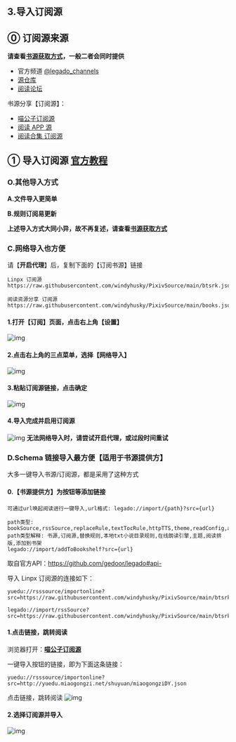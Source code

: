 ## 3.导入订阅源

## ⓪ 订阅源来源

**请查看[书源获取方式](./Import.md)，一般二者会同时提供**
- 官方频道 [@legado_channels](https://t.me/legado_channels)
- [源仓库](https://www.yckceo.com/yuedu/rss/index.html)
- [阅读论坛](https://legado.cn/forum-rssSources-1.html)

书源分享【订阅源】：
- [喵公子订阅源](https://yd.mgz6.cc/)  
- [阅读 APP 源](https://legado.aoaostar.com/)  
- [阅读合集 订阅源](https://flowus.cn/share/923f5a35-6dcf-47d1-b8eb-b9c5ef3ed39b)


## ① 导入订阅源 [官方教程](https://www.yuque.com/legado/wiki/grqch2)

### O.其他导入方式

**A.文件导入更简单**

**B.规则订阅易更新**

**上述导入方式大同小异，故不再复述，请查看[书源获取方式](./Import.md)**


### C.网络导入也方便

请【**开启代理**】后，复制下面的【订阅书源】链接

```
Linpx 订阅源
https://raw.githubusercontent.com/windyhusky/PixivSource/main/btsrk.json

阅读资源分享 订阅源
https://raw.githubusercontent.com/windyhusky/PixivSource/main/books.json
```

#### 1.打开【订阅】页面，点击右上角【设置】
![img](pic/ImportRssSourceViaUrl1.png)

#### 2.点击右上角的三点菜单，选择【网络导入】
![img](pic/ImportRssSourceViaUrl2.png)

#### 3.粘贴订阅源链接，点击确定
![img](pic/ImportRssSourceViaUrl4.png)

#### 4.导入完成并启用订阅源
![img](pic/InportRssSourceFinished.png)
**无法网络导入时，请尝试开启代理，或过段时间重试**

### D.Schema 链接导入最方便【适用于书源提供方】
大多一键导入书源/订阅源，都是采用了这种方式

#### 0.【书源提供方】为按钮等添加链接

```
可通过url唤起阅读进行一键导入,url格式: legado://import/{path}?src={url}

path类型: bookSource,rssSource,replaceRule,textTocRule,httpTTS,theme,readConfig,addToBookshelf
path类型解释: 书源,订阅源,替换规则,本地txt小说目录规则,在线朗读引擎,主题,阅读排版,添加到书架
legado://import/addToBookshelf?src={url}
```
取自官方API：https://github.com/gedoor/legado#api-


导入 Linpx 订阅源的连接如下：
```
yuedu://rsssource/importonline?src=https://raw.githubusercontent.com/windyhusky/PixivSource/main/btsrk.json

legado://import/rssSource?src=https://raw.githubusercontent.com/windyhusky/PixivSource/main/btsrk.json
```

#### 1.点击链接，跳转阅读
浏览器打开：**[喵公子订阅源](https://dy.mgz6.cc/)**

一键导入按钮的链接，即为下面这条链接：
```
yuedu://rsssource/importonline?src=http://yuedu.miaogongzi.net/shuyuan/miaogongziDY.json
```

点击链接，跳转阅读
![img](pic/OpenInLegado.png)


#### 2.选择订阅源并导入

![img](https://telegra.ph/file/bb3c9457f21b4be72f878.png)